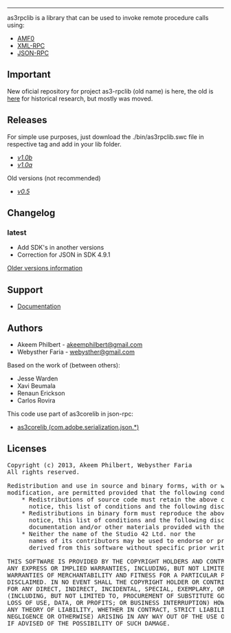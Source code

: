 -------

as3rpclib is a library that can be used to invoke remote procedure calls using:

 * [AMF0](http://download.macromedia.com/pub/labs/amf/amf0_spec_121207.pdf)
 * [XML-RPC](http://www.xmlrpc.com/spec)
 * [JSON-RPC](http://json-rpc.org/wiki/specification)

Important
-------

New oficial repository for project as3-rpclib (old name) is here, 
the old is [here](https://code.google.com/p/as3-rpclib/) for historical research, but mostly was moved.

Releases
-------

For simple use purposes, just download the ./bin/as3rpclib.swc file in respective tag and add in your lib folder.

 * [*v1.0b*](https://github.com/Webysther/as3rpclib/tree/v1.0b)
 * [*v1.0a*](https://github.com/Webysther/as3rpclib/tree/v1.0a)

Old versions (not recommended)

 * [*v0.5*](https://as3-rpclib.googlecode.com/files/as3-rpclibv0.5.zip) 

Changelog
-------

### latest

 * Add SDK's in another versions
 * Correction for JSON in SDK 4.9.1

[Older versions information](https://github.com/Webysther/as3rpclib/blob/master/CHANGELOG.md) 

Support
-------

 * [Documentation](https://github.com/Webysther/as3rpclib/wiki/Documentation)

Authors
-------

 * Akeem Philbert - <akeemphilbert@gmail.com>
 * Webysther Faria - <webysther@gmail.com>

Based on the work of (between others):

 * Jesse Warden
 * Xavi Beumala
 * Renaun Erickson
 * Carlos Rovira
 
This code use part of as3corelib in json-rpc:

 * [as3corelib (com.adobe.serialization.json.*)](https://github.com/mikechambers/as3corelib)

Licenses
-------

<pre>
Copyright (c) 2013, Akeem Philbert, Webysther Faria
All rights reserved.

Redistribution and use in source and binary forms, with or without
modification, are permitted provided that the following conditions are met:
    * Redistributions of source code must retain the above copyright
      notice, this list of conditions and the following disclaimer.
    * Redistributions in binary form must reproduce the above copyright
      notice, this list of conditions and the following disclaimer in the
      documentation and/or other materials provided with the distribution.
    * Neither the name of the Studio 42 Ltd. nor the
      names of its contributors may be used to endorse or promote products
      derived from this software without specific prior written permission.

THIS SOFTWARE IS PROVIDED BY THE COPYRIGHT HOLDERS AND CONTRIBUTORS "AS IS" AND
ANY EXPRESS OR IMPLIED WARRANTIES, INCLUDING, BUT NOT LIMITED TO, THE IMPLIED
WARRANTIES OF MERCHANTABILITY AND FITNESS FOR A PARTICULAR PURPOSE ARE
DISCLAIMED. IN NO EVENT SHALL THE COPYRIGHT HOLDER OR CONTRIBUTORS BE LIABLE 
FOR ANY DIRECT, INDIRECT, INCIDENTAL, SPECIAL, EXEMPLARY, OR CONSEQUENTIAL DAMAGES 
(INCLUDING, BUT NOT LIMITED TO, PROCUREMENT OF SUBSTITUTE GOODS OR SERVICES; 
LOSS OF USE, DATA, OR PROFITS; OR BUSINESS INTERRUPTION) HOWEVER CAUSED AND ON 
ANY THEORY OF LIABILITY, WHETHER IN CONTRACT, STRICT LIABILITY, OR TORT (INCLUDING 
NEGLIGENCE OR OTHERWISE) ARISING IN ANY WAY OUT OF THE USE OF THIS SOFTWARE, EVEN 
IF ADVISED OF THE POSSIBILITY OF SUCH DAMAGE.
</pre>

